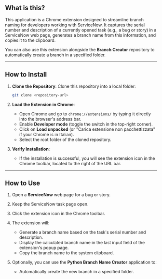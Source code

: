 ## What is this?

This application is a Chrome extension designed to streamline branch naming for developers working with ServiceNow. It captures the serial number and description of a currently opened task (e.g., a bug or story) in a ServiceNow web page, generates a branch name from this information, and copies it to the clipboard.

You can also use this extension alongside the **Branch Creator** repository to automatically create a branch in a specified folder.

---

## How to Install

1. **Clone the Repository**:
   Clone this repository into a local folder:
   ```bash
   git clone <repository-url>

2. **Load the Extension in Chrome**:
   - Open Chrome and go to `chrome://extensions/` by typing it directly into the browser's address bar.
   - Enable **Developer mode** (toggle the switch in the top-right corner).
   - Click on **Load unpacked** (or "Carica estensione non pacchettizzata" if your Chrome is in Italian).
   - Select the root folder of the cloned repository.

3. **Verify Installation**:
   - If the installation is successful, you will see the extension icon in the Chrome toolbar, located to the right of the URL bar.

---

## How to Use

1. Open a **ServiceNow** web page for a bug or story.
2. Keep the ServiceNow task page open.
3. Click the extension icon in the Chrome toolbar.
4. The extension will:
   - Generate a branch name based on the task's serial number and description.
   - Display the calculated branch name in the last input field of the extension's popup page.
   - Copy the branch name to the system clipboard.

5. Optionally, you can use the **Python Branch Name Creator** application to:
   - Automatically create the new branch in a specified folder.
   
